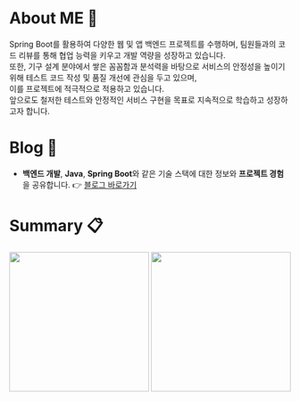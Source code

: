 # About ME 👋 
Spring Boot를 활용하여 다양한 웹 및 앱 백엔드 프로젝트를 수행하며, 팀원들과의 코드 리뷰를 통해 협업 능력을 키우고 개발 역량을 성장하고 있습니다. <br>
또한, 기구 설계 분야에서 쌓은 꼼꼼함과 분석력을 바탕으로 서비스의 안정성을 높이기 위해 테스트 코드 작성 및 품질 개선에 관심을 두고 있으며, <br> 이를 프로젝트에 적극적으로 적용하고 있습니다. <br> 
앞으로도 철저한 테스트와 안정적인 서비스 구현을 목표로 지속적으로 학습하고 성장하고자 합니다.

# Blog 🏫
* **백엔드 개발**, **Java**, **Spring Boot**와 같은 기술 스택에 대한 정보와 **프로젝트 경험**을 공유합니다.
👉 [블로그 바로가기](https://w-llama.tistory.com/)

# Summary 📋

<div align="center">
    <img src="https://github-readme-stats.vercel.app/api/top-langs/?username=W-llama&layout=donut" style="height: 250px;">
    <img src="https://github-readme-stats.vercel.app/api?username=W-llama&show_icons=true" style="height: 250px;">
</div>

